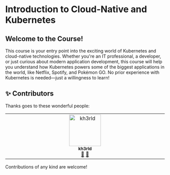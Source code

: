# Introduction to Cloud-Native and Kubernetes

## Welcome to the Course!

This course is your entry point into the exciting world of Kubernetes and cloud-native technologies. Whether you're an IT professional, a developer, or just curious about modern application development, this course will help you understand how Kubernetes powers some of the biggest applications in the world, like Netflix, Spotify, and Pokémon GO. No prior experience with Kubernetes is needed—just a willingness to learn!


## ✨ Contributors

Thanks goes to these wonderful people:

<!-- ALL-CONTRIBUTORS-LIST:START - Do not remove or modify this section -->
<!-- prettier-ignore-start -->
<!-- markdownlint-disable -->
<table>
  <tbody>
    <tr>
      <td align="center" valign="top" width="14.28%"><a href="https://github.com/kh3rld"><img src="https://avatars.githubusercontent.com/u/171191586?v=4?s=100" width="100px;" alt="kh3rld"/><br /><sub><b>kh3rld</b></sub></a><br /><a href="#design-kh3rld" title="Design">🎨</a> <a href="#ideas-kh3rld" title="Ideas, Planning, & Feedback">🤔</a></td>
    </tr>
  </tbody>
</table>

<!-- markdownlint-restore -->
<!-- prettier-ignore-end -->

<!-- ALL-CONTRIBUTORS-LIST:END -->


Contributions of any kind are welcome!